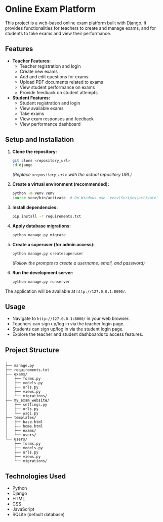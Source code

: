 # Online Exam Platform

This project is a web-based online exam platform built with Django. It provides functionalities for teachers to create and manage exams, and for students to take exams and view their performance.

## Features

*   **Teacher Features:**
    *   Teacher registration and login
    *   Create new exams
    *   Add and edit questions for exams
    *   Upload PDF documents related to exams
    *   View student performance on exams
    *   Provide feedback on student attempts
*   **Student Features:**
    *   Student registration and login
    *   View available exams
    *   Take exams
    *   View exam responses and feedback
    *   View performance dashboard

## Setup and Installation

1.  **Clone the repository:**
    ```bash
    git clone <repository_url>
    cd django
    ```
    *(Replace `<repository_url>` with the actual repository URL)*

2.  **Create a virtual environment (recommended):**
    ```bash
    python -m venv venv
    source venv/bin/activate  # On Windows use `venv\Scripts\activate`
    ```

3.  **Install dependencies:**
    ```bash
    pip install -r requirements.txt
    ```

4.  **Apply database migrations:**
    ```bash
    python manage.py migrate
    ```

5.  **Create a superuser (for admin access):**
    ```bash
    python manage.py createsuperuser
    ```
    *(Follow the prompts to create a username, email, and password)*

6.  **Run the development server:**
    ```bash
    python manage.py runserver
    ```

The application will be available at `http://127.0.0.1:8000/`.

## Usage

*   Navigate to `http://127.0.0.1:8000/` in your web browser.
*   Teachers can sign up/log in via the teacher login page.
*   Students can sign up/log in via the student login page.
*   Explore the teacher and student dashboards to access features.

## Project Structure

```
.
├── manage.py
├── requirements.txt
├── exams/
│   ├── forms.py
│   ├── models.py
│   ├── urls.py
│   ├── views.py
│   └── migrations/
├── my_exam_website/
│   ├── settings.py
│   ├── urls.py
│   └── wsgi.py
├── templates/
│   ├── base.html
│   ├── home.html
│   ├── exams/
│   └── users/
└── users/
    ├── forms.py
    ├── models.py
    ├── urls.py
    ├── views.py
    └── migrations/
```

## Technologies Used

*   Python
*   Django
*   HTML
*   CSS
*   JavaScript
*   SQLite (default database)